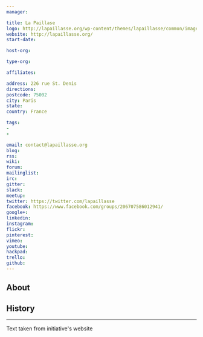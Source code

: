 ```yaml
---
manager:

title: La Paillase
logo: http://lapaillasse.org/wp-content/themes/lapaillasse/common/images/logo-paillasse-menu.png
website: http://lapaillasse.org/
start-date:

host-org:

type-org:

affiliates:

address: 226 rue St. Denis
directions:
postcode: 75002
city: Paris
state:
country: France

tags:
-
-

email: contact@lapaillasse.org
blog:
rss:
wiki:
forum:
mailinglist:
irc:
gitter:
slack:
meetup:
twitter: https://twitter.com/lapaillasse
facebook: https://www.facebook.com/groups/206707586012941/
google+:
linkedin:
instagram:
flickr:
pinterest:
vimeo:
youtube:
hackpad:
trello:
github:
---
```



## About

## History

---
Text taken from initiative's website

